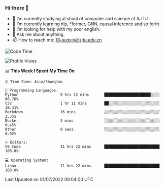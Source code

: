 ### Hi there 👋

<!--
**sunxin000/sunxin000** is a ✨ _special_ ✨ repository because its `README.md` (this file) appears on your GitHub profile.

Here are some ideas to get you started:

- 🔭 I’m currently working on ...
- 🌱 I’m currently learning ...
- 👯 I’m looking to collaborate on ...
- 🤔 I’m looking for help with ...
- 💬 Ask me about ...
- 📫 How to reach me: ...
- 😄 Pronouns: ...
- ⚡ Fun fact: ...
-->
- 🏫 I’m currently studying at shool of computer and science of SJTU.
- 🌱 I’m currently learning nlp, \*former, GNN, causal inference and so forth.
- 🤔 I’m looking for help with my poor english.
- 💬 Ask me about anything.
- 📫 How to reach me: 18-sunxin@sjtu.edu.cn
<!--START_SECTION:waka-->
![Code Time](http://img.shields.io/badge/Code%20Time-236%20hrs%2013%20mins-blue)

![Profile Views](http://img.shields.io/badge/Profile%20Views-2-blue)

📊 **This Week I Spent My Time On** 

```text
⌚︎ Time Zone: Asia/Shanghai

💬 Programming Languages: 
Python                   9 hrs 52 mins       █████████████████████░░░░   86.76% 
CSV                      1 hr 11 mins        ██░░░░░░░░░░░░░░░░░░░░░░░   10.41% 
Markdown                 16 mins             ░░░░░░░░░░░░░░░░░░░░░░░░░   2.35% 
Docker                   3 mins              ░░░░░░░░░░░░░░░░░░░░░░░░░   0.45% 
Other                    0 secs              ░░░░░░░░░░░░░░░░░░░░░░░░░   0.02%

🔥 Editors: 
VS Code                  11 hrs 22 mins      █████████████████████████   100.0%

💻 Operating System: 
Linux                    11 hrs 22 mins      █████████████████████████   100.0%

```


 Last Updated on 01/07/2022 09:04:03 UTC
<!--END_SECTION:waka-->
